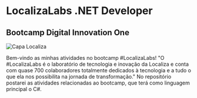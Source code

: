 # LocalizaLabs .NET Developer

## Bootcamp Digital Innovation One

![Capa Localiza](https://github.com/filipembraga/localiza-labs-net-developer/blob/main/thumbnail-1.png)

Bem-vindo as minhas atividades no bootcamp #LocalizaLabs! "O #LocalizaLabs é o laboratório de tecnologia e inovação da Localiza e conta com quase 700 colaboradores totalmente dedicados à tecnologia e a tudo o que ela nos possibilita na jornada de transformação." No repositório postarei as atividades relacionadas ao bootcamp, que terá como linguagem principal o C#.

